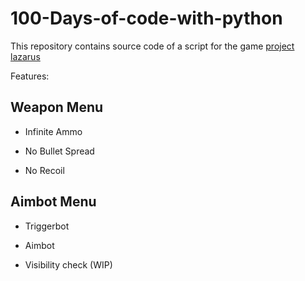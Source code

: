 # 100-Days-of-code-with-python

This repository contains source code of a script for the game [project lazarus](https://www.roblox.com/games/443406476/Project-Lazarus-ZOMBIES-NAIL-GUN)


Features:

## Weapon Menu

- Infinite Ammo

- No Bullet Spread

- No Recoil

## Aimbot Menu

- Triggerbot

- Aimbot

- Visibility check (WIP)

